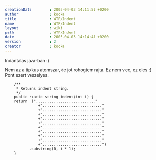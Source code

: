 ```yaml
---
creationDate        : 2005-04-03 14:11:51 +0200 
author              : kocka 
title               : WTF/Indent 
name                : WTF/Indent 
layout              : wiki 
path                : WTF/Indent 
date                : 2005-04-03 14:14:45 +0200 
version             : 2 
creator             : kocka 
---
```

Indantalas java-ban :)

Nem az a tipikus atomszar, de jot rohogtem rajta. Ez nem vicc, ez eles :) Pont ezert veszelyes.

```
    /**
     * Returns indent string.
     */
    public static String indent(int i) {
	return  ("..........................."
               +"..........................."
               +"..........................."
               +"..........................."
               +"..........................."
               +"..........................."
               +"..........................."
               +"..........................."
               +"..........................."
               +"..........................."
               +"...........................")
		   .substring(0, i * 1);
    }
```
